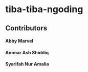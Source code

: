 # tiba-tiba-ngoding
## Contributors
#### Abby Marvel
#### Ammar Ash Shiddiq
#### Syarifah Nur Amalia

